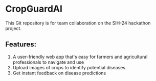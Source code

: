 # CropGuardAI
This Git repository is for team collaboration on the SIH-24 hackathon project.

## Features: 
1. A user-friendly web app that's easy for farmers and agricultural professionals to navigate and use
2. Upload images of crops to identify potential diseases.
3. Get instant feedback on disease predictions
